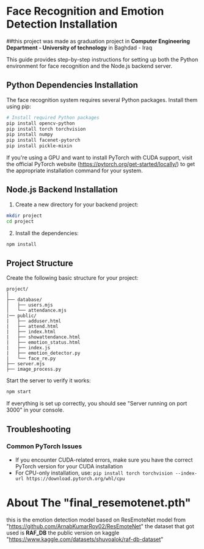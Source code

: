 # Face Recognition and Emotion Detection Installation
##this project was made as graduation project in **Computer Engineering Department - University of technology** in Baghdad - Iraq



This guide provides step-by-step instructions for setting up both the Python environment for face recognition and the Node.js backend server.

## Python Dependencies Installation

The face recognition system requires several Python packages. Install them using pip:

```bash
# Install required Python packages
pip install opencv-python
pip install torch torchvision
pip install numpy
pip install facenet-pytorch
pip install pickle-mixin
```

If you're using a GPU and want to install PyTorch with CUDA support, visit the official PyTorch website (https://pytorch.org/get-started/locally/) to get the appropriate installation command for your system.

## Node.js Backend Installation

1. Create a new directory for your backend project:

```bash
mkdir project
cd project
```

2. Install the dependencies:

```bash
npm install
```

## Project Structure

Create the following basic structure for your project:

```
project/
│
├── database/
│   ├── users.mjs
│   └── attendance.mjs
|── public/
|   ├── adduser.html
|   ├── attend.html
|   ├── index.html
|   ├── showattendance.html
|   ├── emotion_status.html
|   ├── index.js
|   ├── emotion_detector.py
|   └── face_re.py
├── server.mjs
├── image_process.py

```

Start the server to verify it works:

```bash
npm start
```

If everything is set up correctly, you should see "Server running on port 3000" in your console.

## Troubleshooting

### Common PyTorch Issues
- If you encounter CUDA-related errors, make sure you have the correct PyTorch version for your CUDA installation
- For CPU-only installation, use: `pip install torch torchvision --index-url https://download.pytorch.org/whl/cpu`


# About The "final_resemotenet.pth"
this is the emotion detection model based on ResEmoteNet model from "https://github.com/ArnabKumarRoy02/ResEmoteNet"
the dataset that got used is **RAF_DB** the public version on kaggle "https://www.kaggle.com/datasets/shuvoalok/raf-db-dataset"
